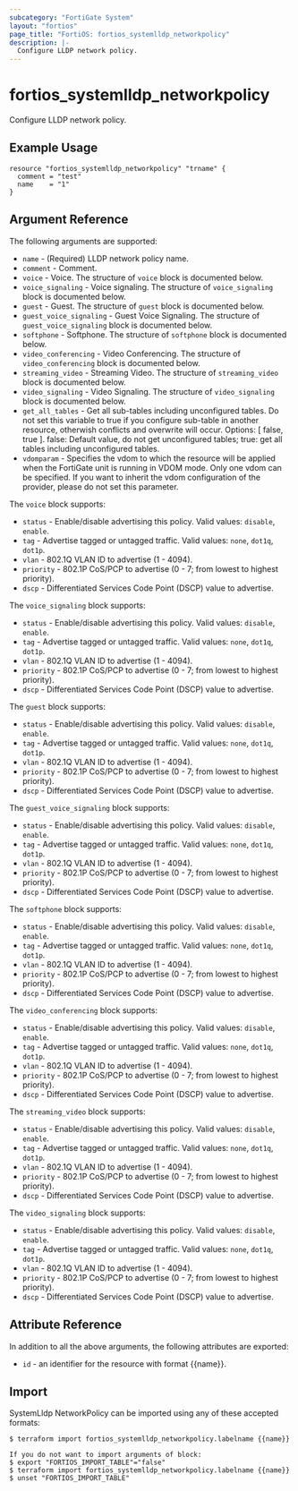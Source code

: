 ```yaml
---
subcategory: "FortiGate System"
layout: "fortios"
page_title: "FortiOS: fortios_systemlldp_networkpolicy"
description: |-
  Configure LLDP network policy.
---
```


# fortios_systemlldp_networkpolicy
Configure LLDP network policy.

## Example Usage

```hcl
resource "fortios_systemlldp_networkpolicy" "trname" {
  comment = "test"
  name    = "1"
}
```

## Argument Reference

The following arguments are supported:

* `name` - (Required) LLDP network policy name.
* `comment` - Comment.
* `voice` - Voice. The structure of `voice` block is documented below.
* `voice_signaling` - Voice signaling. The structure of `voice_signaling` block is documented below.
* `guest` - Guest. The structure of `guest` block is documented below.
* `guest_voice_signaling` - Guest Voice Signaling. The structure of `guest_voice_signaling` block is documented below.
* `softphone` - Softphone. The structure of `softphone` block is documented below.
* `video_conferencing` - Video Conferencing. The structure of `video_conferencing` block is documented below.
* `streaming_video` - Streaming Video. The structure of `streaming_video` block is documented below.
* `video_signaling` - Video Signaling. The structure of `video_signaling` block is documented below.
* `get_all_tables` - Get all sub-tables including unconfigured tables. Do not set this variable to true if you configure sub-table in another resource, otherwish conflicts and overwrite will occur. Options: [ false, true ]. false: Default value, do not get unconfigured tables; true: get all tables including unconfigured tables. 
* `vdomparam` - Specifies the vdom to which the resource will be applied when the FortiGate unit is running in VDOM mode. Only one vdom can be specified. If you want to inherit the vdom configuration of the provider, please do not set this parameter.

The `voice` block supports:

* `status` - Enable/disable advertising this policy. Valid values: `disable`, `enable`.
* `tag` - Advertise tagged or untagged traffic. Valid values: `none`, `dot1q`, `dot1p`.
* `vlan` - 802.1Q VLAN ID to advertise (1 - 4094).
* `priority` - 802.1P CoS/PCP to advertise (0 - 7; from lowest to highest priority).
* `dscp` - Differentiated Services Code Point (DSCP) value to advertise.

The `voice_signaling` block supports:

* `status` - Enable/disable advertising this policy. Valid values: `disable`, `enable`.
* `tag` - Advertise tagged or untagged traffic. Valid values: `none`, `dot1q`, `dot1p`.
* `vlan` - 802.1Q VLAN ID to advertise (1 - 4094).
* `priority` - 802.1P CoS/PCP to advertise (0 - 7; from lowest to highest priority).
* `dscp` - Differentiated Services Code Point (DSCP) value to advertise.

The `guest` block supports:

* `status` - Enable/disable advertising this policy. Valid values: `disable`, `enable`.
* `tag` - Advertise tagged or untagged traffic. Valid values: `none`, `dot1q`, `dot1p`.
* `vlan` - 802.1Q VLAN ID to advertise (1 - 4094).
* `priority` - 802.1P CoS/PCP to advertise (0 - 7; from lowest to highest priority).
* `dscp` - Differentiated Services Code Point (DSCP) value to advertise.

The `guest_voice_signaling` block supports:

* `status` - Enable/disable advertising this policy. Valid values: `disable`, `enable`.
* `tag` - Advertise tagged or untagged traffic. Valid values: `none`, `dot1q`, `dot1p`.
* `vlan` - 802.1Q VLAN ID to advertise (1 - 4094).
* `priority` - 802.1P CoS/PCP to advertise (0 - 7; from lowest to highest priority).
* `dscp` - Differentiated Services Code Point (DSCP) value to advertise.

The `softphone` block supports:

* `status` - Enable/disable advertising this policy. Valid values: `disable`, `enable`.
* `tag` - Advertise tagged or untagged traffic. Valid values: `none`, `dot1q`, `dot1p`.
* `vlan` - 802.1Q VLAN ID to advertise (1 - 4094).
* `priority` - 802.1P CoS/PCP to advertise (0 - 7; from lowest to highest priority).
* `dscp` - Differentiated Services Code Point (DSCP) value to advertise.

The `video_conferencing` block supports:

* `status` - Enable/disable advertising this policy. Valid values: `disable`, `enable`.
* `tag` - Advertise tagged or untagged traffic. Valid values: `none`, `dot1q`, `dot1p`.
* `vlan` - 802.1Q VLAN ID to advertise (1 - 4094).
* `priority` - 802.1P CoS/PCP to advertise (0 - 7; from lowest to highest priority).
* `dscp` - Differentiated Services Code Point (DSCP) value to advertise.

The `streaming_video` block supports:

* `status` - Enable/disable advertising this policy. Valid values: `disable`, `enable`.
* `tag` - Advertise tagged or untagged traffic. Valid values: `none`, `dot1q`, `dot1p`.
* `vlan` - 802.1Q VLAN ID to advertise (1 - 4094).
* `priority` - 802.1P CoS/PCP to advertise (0 - 7; from lowest to highest priority).
* `dscp` - Differentiated Services Code Point (DSCP) value to advertise.

The `video_signaling` block supports:

* `status` - Enable/disable advertising this policy. Valid values: `disable`, `enable`.
* `tag` - Advertise tagged or untagged traffic. Valid values: `none`, `dot1q`, `dot1p`.
* `vlan` - 802.1Q VLAN ID to advertise (1 - 4094).
* `priority` - 802.1P CoS/PCP to advertise (0 - 7; from lowest to highest priority).
* `dscp` - Differentiated Services Code Point (DSCP) value to advertise.


## Attribute Reference

In addition to all the above arguments, the following attributes are exported:
* `id` - an identifier for the resource with format {{name}}.

## Import

SystemLldp NetworkPolicy can be imported using any of these accepted formats:
```
$ terraform import fortios_systemlldp_networkpolicy.labelname {{name}}

If you do not want to import arguments of block:
$ export "FORTIOS_IMPORT_TABLE"="false"
$ terraform import fortios_systemlldp_networkpolicy.labelname {{name}}
$ unset "FORTIOS_IMPORT_TABLE"
```
